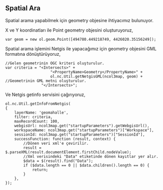 ## Spatial Ara

Spatial arama yapabilmek için geometry objesine ihtiyacımız bulunuyor.

X ve Y koordinatları ile Point geometry objesini oluşturuyoruz,

    var geom = new ol.geom.Point([494780.449218749, 4426020.35156249]);


Spatial arama işlemini Netgis ile yapacağımız için geometry objesini GML formatına dönüştürüyoruz,

    //Gelen geometrinin OGC kriteri oluşturulur.
    var criteria = "<Intersects>" +
                        "<PropertyName>Geometry</PropertyName>" +
                        ol.nc.Util.getNetgisGML(ncol3map, geom) + //Geometrinin GML metni oluşturulur.
                    "</Intersects>";    


Ve Netgis getinfo servisini çağırıyoruz,


    ol.nc.Util.getInfoFromNetgis(
    {
        layerName: 'geomahalle',
        filter: criteria,
        maxRecordCount: 100,
        webgisUrl: ncol3map.get("startupParameters").getWebgisUrl(),
        workspaceName: ncol3map.get("startupParameters")["Workspace"],
        sessionId: ncol3map.get("startupParameters")["SessionId"],
        successFunction: function (result, context) {
            //Dönen veri xml'e çevirilir.
            result = $.parseXML(result.documentElement.firstChild.nodeValue);
            //Xml verisindeki "Data" etiketinde dönen kayıtlar yer alır.
            $data = $(result).find("Data");
            if ($data.length == 0 || $data.children().length == 0) {
                return;
            }
        },
    });
